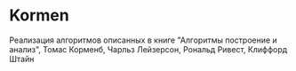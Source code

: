 # Kormen
Реализация алгоритмов описанных в книге "Алгоритмы построение и анализ", Томас Корменб, Чарльз Лейзерсон, Рональд Ривест, Клиффорд Штайн
